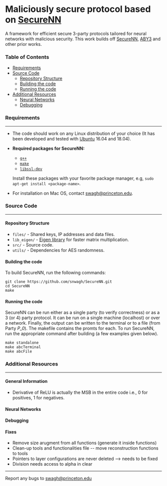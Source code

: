 # Maliciously secure protocol based on [SecureNN]()

A framework for efficient secure 3-party protocols tailored for neural networks with malicious security. This work builds off [SecureNN](), [ABY3]() and other prior works.  

### Table of Contents

- [Requirements](#requirements)
- [Source Code](#source-code)
    - [Repository Structure](#repository-structure)
    - [Building the code](#building)
    - [Running the code](#running)
- [Additional Resources](#additional-resources)
    - [Neural Networks](#neural-networks)
    - [Debugging](#debugging)


### Requirements
---
* The code should work on any Linux distribution of your choice (It has been developed and tested with [Ubuntu](http://www.ubuntu.com/) 16.04 and 18.04).

* **Required packages for SecureNN:**
  * [`g++`](https://packages.debian.org/testing/g++)
  * [`make`](https://packages.debian.org/testing/make)
  * [`libssl-dev`](https://packages.debian.org/testing/libssl-dev)

  Install these packages with your favorite package manager, e.g, `sudo apt-get install <package-name>`.

* For installation on Mac OS, contact [swagh@princeton.edu](swagh@princeton.edu).


### Source Code
---

#### Repository Structure

* `files/`    - Shared keys, IP addresses and data files.
* `lib_eigen/`    - [Eigen library](http://eigen.tuxfamily.org/) for faster matrix multiplication.
* `src/`    - Source code.
* `utils/` - Dependencies for AES randomness.

#### Building the code

To build SecureNN, run the following commands:

```
git clone https://github.com/snwagh/SecureNN.git
cd SecureNN
make
```

#### Running the code

SecureNN can be run either as a single party (to verify correctness) or as a 3 (or 4) party protocol. It can be run on a single machine (localhost) or over a network. Finally, the output can be written to the terminal or to a file (from Party *P_0*). The makefile contains the promts for each. To run SecureNN, run the appropriate command after building (a few examples given below). 

```
make standalone
make abcTerminal
make abcFile
```



### Additional Resources
---
#### General Information

* Derivative of ReLU is actually the MSB in the entire code i.e., 0 for positives, 1 for negatives.

#### Neural Networks

#### Debugging

#### Fixes

* Remove size arugment from all functions (generate it inside functions)
* Clean-up tools and functionalities file -- move reconstruction functions to tools
* Pointers to layer configurations are never deleted --> needs to be fixed
* Division needs access to alpha in clear

---
Report any bugs to [swagh@princeton.edu](swagh@princeton.edu)

